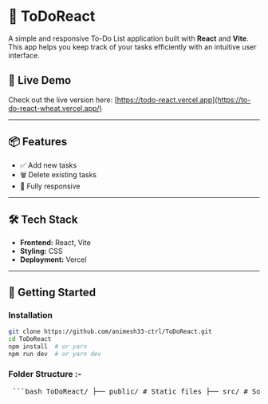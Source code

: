 # 📝 ToDoReact

A simple and responsive To-Do List application built with **React** and **Vite**. This app helps you keep track of your tasks efficiently with an intuitive user interface.


## 🚀 Live Demo

Check out the live version here: [https://todo-react.vercel.app](https://to-do-react-wheat.vercel.app/) 

---

## 📦 Features

- ✅ Add new tasks
- 🗑️ Delete existing tasks
- 📱 Fully responsive

---

## 🛠️ Tech Stack

- **Frontend:** React, Vite
- **Styling:** CSS 
- **Deployment:** Vercel

---

## 🚧 Getting Started

### Installation

```bash
git clone https://github.com/animesh33-ctrl/ToDoReact.git
cd ToDoReact
npm install  # or yarn
npm run dev  # or yarn dev
```
### Folder Structure :-

<pre lang="markdown"> ```bash ToDoReact/ ├── public/ # Static files ├── src/ # Source code │ ├── components/ # Reusable components │ ├── App.jsx # Main app component │ └── index.js # Entry point ├── .gitignore ├── package.json ├── vite.config.js └── README.md ``` </pre>

